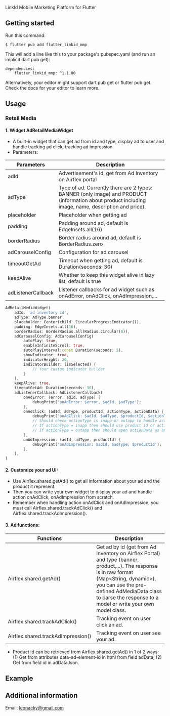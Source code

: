 <!--
This README describes the package. If you publish this package to pub.dev,
this README's contents appear on the landing page for your package.

For information about how to write a good package README, see the guide for
[writing package pages](https://dart.dev/guides/libraries/writing-package-pages).

For general information about developing packages, see the Dart guide for
[creating packages](https://dart.dev/guides/libraries/create-library-packages)
and the Flutter guide for
[developing packages and plugins](https://flutter.dev/developing-packages).
-->

LinkId Mobile Marketing Platform for Flutter

## Getting started

Run this command:

```
$ flutter pub add flutter_linkid_mmp
```

This will add a line like this to your package's pubspec.yaml (and run an implicit dart pub get):

```
dependencies:
    flutter_linkid_mmp: ^1.1.80
```

Alternatively, your editor might support dart pub get or flutter pub get. Check the docs for your editor to learn more.

## Usage

### Retail Media

#### 1. Widget AdRetailMediaWidget

- A built-in widget that can get ad from id and type, display ad to user and handle tracking ad click, tracking ad impression.
- Parameters:

| Parameters         | Description                                                                                                                                        |
| ------------------ | -------------------------------------------------------------------------------------------------------------------------------------------------- |
| adId               | Advertisement's id, get from Ad Inventory on Airflex portal                                                                                        |
| adType             | Type of ad. Currently there are 2 types: BANNER (only image) and PRODUCT (information about product including image, name, description and price). |
| placeholder        | Placeholder when getting ad                                                                                                                        |
| padding            | Padding around ad, default is EdgeInsets.all(16)                                                                                                   |
| borderRadius       | Border radius around ad, default is BorderRadius.zero                                                                                              |
| adCarouselConfig   | Configuration for ad carousel                                                                                                                      |
| timeoutGetAd       | Timeout when getting ad, default is Duration(seconds: 30)                                                                                          |
| keepAlive          | Whether to keep this widget alive in lazy list, default is true                                                                                    |
| adListenerCallback | Listener callbacks for ad widget such as onAdError, onAdClick, onAdImpression,...                                                                  |

```dart
AdRetailMediaWidget(
    adId: 'ad inventory id',
    adType: AdType.banner,
    placeholder: Center(child: CircularProgressIndicator()),
    padding: EdgeInsets.all(16),
    borderRadius: BorderRadius.all(Radius.circular(8)),
    adCarouselConfig: AdCarouselConfig(
        autoPlay: true,
        enableInfiniteScroll: true,
        autoPlayInterval:const Duration(seconds: 5),
        showIndicator: true,
        indicatorHeight: 20,
        indicatorBuilder: (isSelected) {
            // Your custom indicator builder
        }
    ),
    keepAlive: true,
    timeoutGetAd: Duration(seconds: 30),
    adListenerCallback: AdListenerCallback(
        onAdError: (error, adId, adType) {
            debugPrint('onAdError: $error, $adId, $adType');
        },
        onAdClick: (adId, adType, productId, actionType, actionData) {
            debugPrint('onAdClick: $adId, $adType, $productId, $actionType, $actionData');
            // Should check actionType is inapp or outapp to handle actionData:
            // If actionType = inapp then should use product id or actionData to navigate to a specific screen in your app
            // If actionType = outapp then should open actionData as an url outside your app
        },
        onAdImpression: (adId, adType, productId) {
            debugPrint('onAdImpression: $adId, $adType, $productId');
        },
    ),
)
```

#### 2. Customize your ad UI:

- Use Airflex.shared.getAd() to get all information about your ad and the product it represent.
- Then you can write your own widget to display your ad and handle action onAdClick, onAdImpression from scratch.
- Remember when handling action onAdClick and onAdImpression, you must call Airflex.shared.trackAdClick() and Airflex.shared.trackAdImpression().

#### 3. Ad functions:

| Functions                          | Description                                                                                                                                                                                                                                                |
| ---------------------------------- | ---------------------------------------------------------------------------------------------------------------------------------------------------------------------------------------------------------------------------------------------------------- |
| Airflex.shared.getAd()             | Get ad by id (get from Ad Inventory on Airflex Portal) and type (banner, product,...). The response is in raw format (Map<String, dynamic>), you can use the pre-defined AdMediaData class to parse the response to a model or write your own model class. |
| Airflex.shared.trackAdClick()      | Tracking event on user click an ad.                                                                                                                                                                                                                        |
| Airflex.shared.trackAdImpression() | Tracking event on user see your ad.                                                                                                                                                                                                                        |

- Product id can be retrieved from Airflex.shared.getAd() in 1 of 2 ways: (1) Get from attributes data-ad-element-id in html from field adData, (2) Get from field id in adDataJson.

## Example

## Additional information

Email: leonacky@gmail.com
